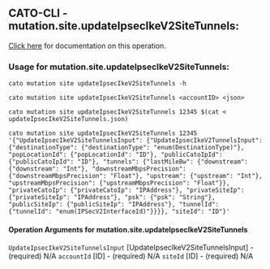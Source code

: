 
## CATO-CLI - mutation.site.updateIpsecIkeV2SiteTunnels:
[Click here](https://api.catonetworks.com/documentation/#mutation-updateIpsecIkeV2SiteTunnels) for documentation on this operation.

### Usage for mutation.site.updateIpsecIkeV2SiteTunnels:

`cato mutation site updateIpsecIkeV2SiteTunnels -h`

`cato mutation site updateIpsecIkeV2SiteTunnels <accountID> <json>`

`cato mutation site updateIpsecIkeV2SiteTunnels 12345 $(cat < updateIpsecIkeV2SiteTunnels.json)`

`cato mutation site updateIpsecIkeV2SiteTunnels 12345 '{"UpdateIpsecIkeV2SiteTunnelsInput": {"UpdateIpsecIkeV2TunnelsInput": {"destinationType": {"destinationType": "enum(DestinationType)"}, "popLocationId": {"popLocationId": "ID"}, "publicCatoIpId": {"publicCatoIpId": "ID"}, "tunnels": {"lastMileBw": {"downstream": {"downstream": "Int"}, "downstreamMbpsPrecision": {"downstreamMbpsPrecision": "Float"}, "upstream": {"upstream": "Int"}, "upstreamMbpsPrecision": {"upstreamMbpsPrecision": "Float"}}, "privateCatoIp": {"privateCatoIp": "IPAddress"}, "privateSiteIp": {"privateSiteIp": "IPAddress"}, "psk": {"psk": "String"}, "publicSiteIp": {"publicSiteIp": "IPAddress"}, "tunnelId": {"tunnelId": "enum(IPSecV2InterfaceId)"}}}}, "siteId": "ID"}'`

#### Operation Arguments for mutation.site.updateIpsecIkeV2SiteTunnels ####
`UpdateIpsecIkeV2SiteTunnelsInput` [UpdateIpsecIkeV2SiteTunnelsInput] - (required) N/A 
`accountId` [ID] - (required) N/A 
`siteId` [ID] - (required) N/A 

